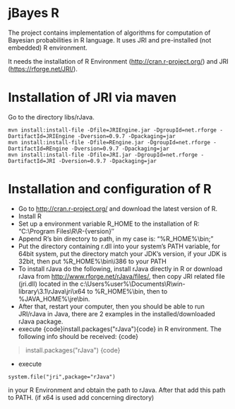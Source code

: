 # jBayes R
The project contains implementation of algorithms for computation of Bayesian probabilities in R language. It uses JRI and pre-installed (not embedded) R environment.

It needs the installation of R Environment (http://cran.r-project.org/) and JRI (https://rforge.net/JRI/).

# Installation of JRI via maven
Go to the directory libs/rJava.
```
mvn install:install-file -Dfile=JRIEngine.jar -DgroupId=net.rforge -DartifactId=JRIEngine -Dversion=0.9.7 -Dpackaging=jar
mvn install:install-file -Dfile=REngine.jar -DgroupId=net.rforge -DartifactId=REngine -Dversion=0.9.7 -Dpackaging=jar
mvn install:install-file -Dfile=JRI.jar -DgroupId=net.rforge -DartifactId=JRI -Dversion=0.9.7 -Dpackaging=jar
```

# Installation and configuration of R
* Go to http://cran.r-project.org/ and download the latest version of R.
* Install R
* Set up a environment variable R_HOME to the installation of R: “C:\Program Files\R\R-{version}″
* Append R’s bin directory to path, in my case is: “%R_HOME%\bin;”
* Put the directory containing r.dll into your system’s PATH variable, for 64bit system, put the directory match your JDK’s version, if your JDK is 32bit, then put %R_HOME%\bin\i386 to your PATH
* To install rJava do the following, install rJava directly in R or download rJava from http://www.rforge.net/rJava/files/, then copy JRI related file (jri.dll) located in the c:\Users\%user%\Documents\R\win-library\3.1\rJava\jri\x64 to %R_HOME%\bin, then to %JAVA_HOME%\jre\bin.
* After that, restart your computer, then you should be able to run JRI/rJava in Java, there are 2 examples in the installed/downloaded rJava package.
* execute {code}install.packages("rJava"){code} in R environment. The following info should be received:
{code}
> install.packages("rJava")
{code}
* execute 
```
system.file("jri",package="rJava")
``` 
in your R Environment and obtain the path to rJava. After that add this path to PATH. (if x64 is used add concerning directory)